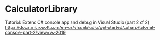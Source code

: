 # CalculatorLibrary
Tutorial: Extend C# console app and debug in Visual Studio (part 2 of 2)
https://docs.microsoft.com/en-us/visualstudio/get-started/csharp/tutorial-console-part-2?view=vs-2019
